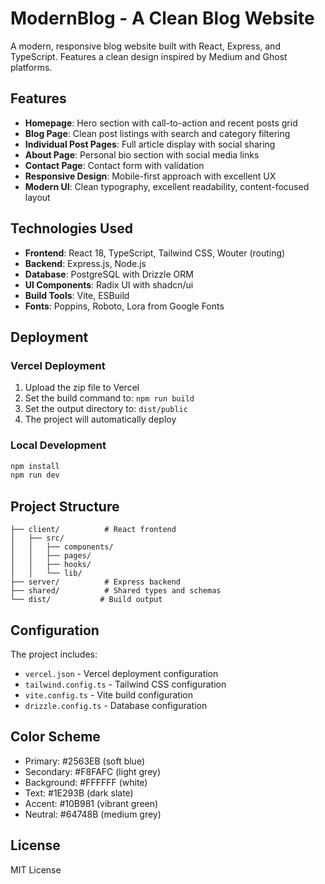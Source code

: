 # ModernBlog - A Clean Blog Website

A modern, responsive blog website built with React, Express, and TypeScript. Features a clean design inspired by Medium and Ghost platforms.

## Features

- **Homepage**: Hero section with call-to-action and recent posts grid
- **Blog Page**: Clean post listings with search and category filtering
- **Individual Post Pages**: Full article display with social sharing
- **About Page**: Personal bio section with social media links
- **Contact Page**: Contact form with validation
- **Responsive Design**: Mobile-first approach with excellent UX
- **Modern UI**: Clean typography, excellent readability, content-focused layout

## Technologies Used

- **Frontend**: React 18, TypeScript, Tailwind CSS, Wouter (routing)
- **Backend**: Express.js, Node.js
- **Database**: PostgreSQL with Drizzle ORM
- **UI Components**: Radix UI with shadcn/ui
- **Build Tools**: Vite, ESBuild
- **Fonts**: Poppins, Roboto, Lora from Google Fonts

## Deployment

### Vercel Deployment

1. Upload the zip file to Vercel
2. Set the build command to: `npm run build`
3. Set the output directory to: `dist/public`
4. The project will automatically deploy

### Local Development

```bash
npm install
npm run dev
```

## Project Structure

```
├── client/          # React frontend
│   ├── src/
│   │   ├── components/
│   │   ├── pages/
│   │   ├── hooks/
│   │   └── lib/
├── server/          # Express backend
├── shared/          # Shared types and schemas
└── dist/           # Build output
```

## Configuration

The project includes:
- `vercel.json` - Vercel deployment configuration
- `tailwind.config.ts` - Tailwind CSS configuration
- `vite.config.ts` - Vite build configuration
- `drizzle.config.ts` - Database configuration

## Color Scheme

- Primary: #2563EB (soft blue)
- Secondary: #F8FAFC (light grey)
- Background: #FFFFFF (white)
- Text: #1E293B (dark slate)
- Accent: #10B981 (vibrant green)
- Neutral: #64748B (medium grey)

## License

MIT License
